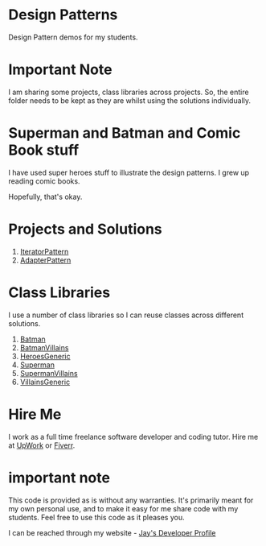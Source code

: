 # Design Patterns

Design Pattern demos for my students.

# Important Note

I am sharing some projects, class libraries across projects. So, the entire folder needs to be kept as they are whilst using the solutions individually.

# Superman and Batman and Comic Book stuff

I have used super heroes stuff to illustrate the design patterns. I grew up reading comic books. 

Hopefully, that's okay.

# Projects and Solutions

1. [IteratorPattern](IteratorPattern)
1. [AdapterPattern](AdapterPattern)

# Class Libraries

I use a number of class libraries so I can reuse classes across different solutions.

1. [Batman](Batman)
1. [BatmanVillains](BatmanVillains)
1. [HeroesGeneric](HeroesGeneric)
1. [Superman](Superman)
1. [SupermanVillains](SupermanVillains)
1. [VillainsGeneric](VillainsGeneric)

# Hire Me

I work as a full time freelance software developer and coding tutor. Hire me at [UpWork](https://www.upwork.com/fl/vijayasimhabr) or [Fiverr](https://www.fiverr.com/jay_codeguy). 

# important note 

This code is provided as is without any warranties. It's primarily meant for my own personal use, and to make it easy for me share code with my students. Feel free to use this code as it pleases you.

I can be reached through my website - [Jay's Developer Profile](https://jay-study-nildana.github.io/developerprofile)